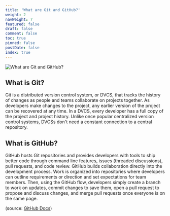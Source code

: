 ```yaml
---
title: 'What are Git and GitHub?'
weight: 2
navWeight: 7
featured: false
draft: false
comment: false
toc: true
pinned: false
postDate: false
index: true
---
```

<!-- markdownlint-disable MD041 -->

![What are Git and GitHub?][02]

## What is Git?

Git is a distributed version control system, or DVCS, that tracks the history of changes as people
and teams collaborate on projects together. As developers make changes to the project, any earlier
version of the project can be recovered at any time. In a DVCS, every developer has a full copy of
the project and project history. Unlike once popular centralized version control systems, DVCSs
don't need a constant connection to a central repository.

## What is GitHub?

GitHub hosts Git repositories and provides developers with tools to ship better code through command
line features, issues (threaded discussions), pull requests, and code review. GitHub builds
collaboration directly into the development process. Work is organized into repositories where
developers can outline requirements or direction and set expectations for team members. Then, using
the GitHub flow, developers simply create a branch to work on updates, commit changes to save them,
open a pull request to propose and discuss changes, and merge pull requests once everyone is on the
same page.

(source: [GitHub Docs][01])

<!-- link references -->
[01]: https://docs.github.com/en/get-started/using-git/about-git
[02]: images/github/slide2.png
